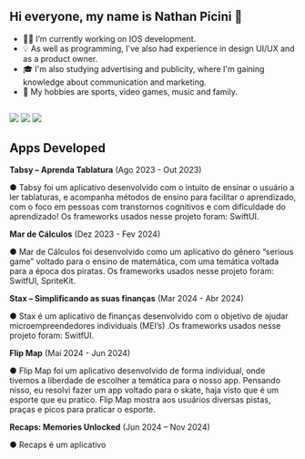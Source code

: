 ## Hi everyone, my name is Nathan Picini 👋

- 🧑‍💻 I’m currently working on IOS development.
- 💡 As well as programming, I've also had experience in design UI/UX and as a product owner.
- 🎓 I'm also studying advertising and publicity, where I'm gaining knowledge about communication and marketing.
- 🌱 My hobbies are sports, video games, music and family.

##

<div> 
  <a href="https://instagram.com/nathannpicini" target="_blank"><img src="https://img.shields.io/badge/-Instagram-%23E4405F?style=for-the-badge&logo=instagram&logoColor=white" target="_blank"></a>
  <a href = "nathanpicini14@gmail.com"><img src="https://img.shields.io/badge/-Gmail-%23333?style=for-the-badge&logo=gmail&logoColor=white" target="_blank"></a>
  <a href= "https://www.linkedin.com/in/nathan-picini-a571b6237/" target="_blank"><img src="https://img.shields.io/badge/-LinkedIn-%230077B5?style=for-the-badge&logo=linkedin&logoColor=white" target="_blank"></a> 
</div>

## Apps Developed

<b>Tabsy – Aprenda Tablatura</b>                                                                                                                        (Ago 2023 - Out 2023)

●	Tabsy foi um aplicativo desenvolvido com o intuito de ensinar o usuário a ler tablaturas, e acompanha métodos de ensino para facilitar o aprendizado, com o foco em pessoas com transtornos cognitivos e com dificuldade do aprendizado! Os frameworks usados nesse projeto foram: SwiftUI.



<b>Mar de Cálculos</b> 									         							(Dez 2023 - Fev 2024)

●	Mar de Cálculos foi desenvolvido como um aplicativo do gênero “serious game” voltado para o ensino de matemática, com uma temática voltada para a época dos piratas. Os frameworks usados nesse projeto foram: SwitfUI, SpriteKit.



<b>Stax – Simplificando as suas finanças</b>							          						(Mar 2024 - Abr 2024)
	          	              
●	Stax é um aplicativo de finanças desenvolvido com o objetivo de ajudar microempreendedores individuais (MEI’s) .Os frameworks usados nesse projeto foram: SwitfUI. 



<b>Flip Map</b>									              	          						(Mai 2024 - Jun 2024)

●	Flip Map foi um aplicativo desenvolvido de forma individual, onde tivemos a liberdade de escolher a temática para o nosso app. Pensando nisso, eu resolvi fazer um app voltado para o skate, haja visto que é um esporte que eu pratico. Flip Map mostra aos usuários diversas pistas, praças e picos para praticar o esporte.



<b>Recaps: Memories Unlocked</b>								          						(Jun 2024 – Nov 2024)

●	Recaps é um aplicativo 

